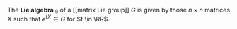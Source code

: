 The **Lie algebra** $\mathfrak{g}$ of a [[matrix Lie group]] $G$ is given by those $n \times n$ matrices $X$ such that $e^{tX} \in G$ for $t \in \RR$.
